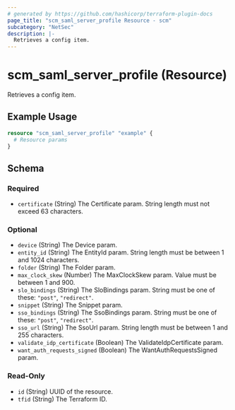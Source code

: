 ```yaml
---
# generated by https://github.com/hashicorp/terraform-plugin-docs
page_title: "scm_saml_server_profile Resource - scm"
subcategory: "NetSec"
description: |-
  Retrieves a config item.
---
```


# scm_saml_server_profile (Resource)

Retrieves a config item.

## Example Usage

```terraform
resource "scm_saml_server_profile" "example" {
  # Resource params
}
```

<!-- schema generated by tfplugindocs -->
## Schema

### Required

- `certificate` (String) The Certificate param. String length must not exceed 63 characters.

### Optional

- `device` (String) The Device param.
- `entity_id` (String) The EntityId param. String length must be between 1 and 1024 characters.
- `folder` (String) The Folder param.
- `max_clock_skew` (Number) The MaxClockSkew param. Value must be between 1 and 900.
- `slo_bindings` (String) The SloBindings param. String must be one of these: `"post"`, `"redirect"`.
- `snippet` (String) The Snippet param.
- `sso_bindings` (String) The SsoBindings param. String must be one of these: `"post"`, `"redirect"`.
- `sso_url` (String) The SsoUrl param. String length must be between 1 and 255 characters.
- `validate_idp_certificate` (Boolean) The ValidateIdpCertificate param.
- `want_auth_requests_signed` (Boolean) The WantAuthRequestsSigned param.

### Read-Only

- `id` (String) UUID of the resource.
- `tfid` (String) The Terraform ID.
